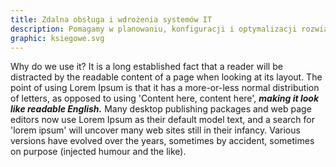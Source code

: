 ```yaml
---
title: Zdalna obsługa i wdrożenia systemów IT
description: Pomagamy w planowaniu, konfiguracji i optymalizacji rozwiązań IT, dostosowanych do potrzeb Twojej firmy. Wspieramy w każdym etapie wdrożenia.
graphic: ksiegowe.svg
---
```


Why do we use it?
It is a long established fact that a reader will be distracted by the readable content of a page when looking at its layout. The point of using Lorem Ipsum is that it has a more-or-less normal distribution of letters, as opposed to using 'Content here, content here', ***making it look like readable English.*** Many desktop publishing packages and web page editors now use Lorem Ipsum as their default model text, and a search for 'lorem ipsum' will uncover many web sites still in their infancy. Various versions have evolved over the years, sometimes by accident, sometimes on purpose (injected humour and the like).